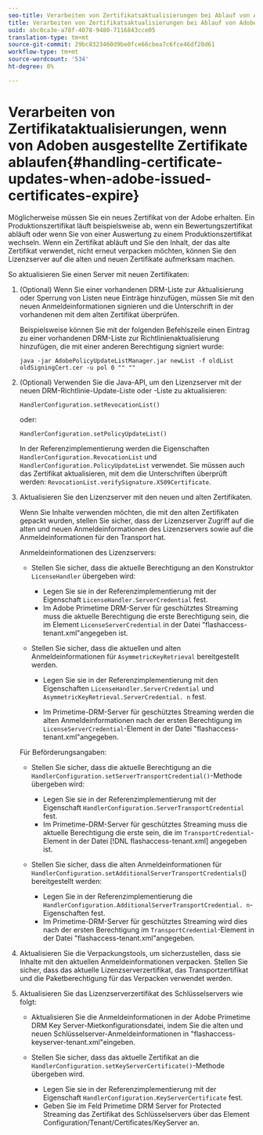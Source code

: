 ```yaml
---
seo-title: Verarbeiten von Zertifikatsaktualisierungen bei Ablauf von Adobe-Zertifikaten
title: Verarbeiten von Zertifikatsaktualisierungen bei Ablauf von Adobe-Zertifikaten
uuid: abc0ca3e-a78f-4078-9480-7116843cce05
translation-type: tm+mt
source-git-commit: 29bc8323460d9be0fce66cbea7c6fce46df20d61
workflow-type: tm+mt
source-wordcount: '534'
ht-degree: 0%

---
```



# Verarbeiten von Zertifikataktualisierungen, wenn von Adoben ausgestellte Zertifikate ablaufen{#handling-certificate-updates-when-adobe-issued-certificates-expire}

Möglicherweise müssen Sie ein neues Zertifikat von der Adobe erhalten. Ein Produktionszertifikat läuft beispielsweise ab, wenn ein Bewertungszertifikat abläuft oder wenn Sie von einer Auswertung zu einem Produktionszertifikat wechseln. Wenn ein Zertifikat abläuft und Sie den Inhalt, der das alte Zertifikat verwendet, nicht erneut verpacken möchten, können Sie den Lizenzserver auf die alten und neuen Zertifikate aufmerksam machen.

So aktualisieren Sie einen Server mit neuen Zertifikaten:

1. (Optional) Wenn Sie einer vorhandenen DRM-Liste zur Aktualisierung oder Sperrung von Listen neue Einträge hinzufügen, müssen Sie mit den neuen Anmeldeinformationen signieren und die Unterschrift in der vorhandenen  mit dem alten Zertifikat überprüfen.

   Beispielsweise können Sie mit der folgenden Befehlszeile einen Eintrag zu einer vorhandenen DRM-Liste zur Richtlinienaktualisierung hinzufügen, die mit einer anderen Berechtigung signiert wurde:

   ```
   java -jar AdobePolicyUpdateListManager.jar newList -f oldList oldSigningCert.cer -u pol 0 "" ""
   ```

1. (Optional) Verwenden Sie die Java-API, um den Lizenzserver mit der neuen DRM-Richtlinie-Update-Liste oder -Liste zu aktualisieren:

   ```
   HandlerConfiguration.setRevocationList() 
   ```

   oder:

   ```
   HandlerConfiguration.setPolicyUpdateList()
   ```

   In der Referenzimplementierung werden die Eigenschaften `HandlerConfiguration.RevocationList` und `HandlerConfiguration.PolicyUpdateList` verwendet. Sie müssen auch das Zertifikat aktualisieren, mit dem die Unterschriften überprüft werden: `RevocationList.verifySignature.X509Certificate`.

1. Aktualisieren Sie den Lizenzserver mit den neuen und alten Zertifikaten.

   Wenn Sie Inhalte verwenden möchten, die mit den alten Zertifikaten gepackt wurden, stellen Sie sicher, dass der Lizenzserver Zugriff auf die alten und neuen Anmeldeinformationen des Lizenzservers sowie auf die Anmeldeinformationen für den Transport hat.

   Anmeldeinformationen des Lizenzservers:

   * Stellen Sie sicher, dass die aktuelle Berechtigung an den Konstruktor `LicenseHandler` übergeben wird:

      * Legen Sie sie in der Referenzimplementierung mit der Eigenschaft `LicenseHandler.ServerCredential` fest.
      * Im Adobe Primetime DRM-Server für geschütztes Streaming muss die aktuelle Berechtigung die erste Berechtigung sein, die im Element `LicenseServerCredential` in der Datei &quot;flashaccess-tenant.xml&quot;angegeben ist.
   * Stellen Sie sicher, dass die aktuellen und alten Anmeldeinformationen für `AsymmetricKeyRetrieval` bereitgestellt werden.

      * Legen Sie sie in der Referenzimplementierung mit den Eigenschaften `LicenseHandler.ServerCredential` und `AsymmetricKeyRetrieval.ServerCredential. n` fest.

      * Im Primetime-DRM-Server für geschütztes Streaming werden die alten Anmeldeinformationen nach der ersten Berechtigung im `LicenseServerCredential`-Element in der Datei &quot;flashaccess-tenant.xml&quot;angegeben.

   Für Beförderungsangaben:

   * Stellen Sie sicher, dass die aktuelle Berechtigung an die `HandlerConfiguration.setServerTransportCredential()`-Methode übergeben wird:

      * Legen Sie sie in der Referenzimplementierung mit der Eigenschaft `HandlerConfiguration.ServerTransportCredential` fest.
      * Im Primetime-DRM-Server für geschütztes Streaming muss die aktuelle Berechtigung die erste sein, die im `TransportCredential`-Element in der Datei [!DNL flashaccess-tenant.xml] angegeben ist.
   * Stellen Sie sicher, dass die alten Anmeldeinformationen für `HandlerConfiguration.setAdditionalServerTransportCredentials`() bereitgestellt werden:

      * Legen Sie in der Referenzimplementierung die `HandlerConfiguration.AdditionalServerTransportCredential. n`-Eigenschaften fest.
      * Im Primetime-DRM-Server für geschütztes Streaming wird dies nach der ersten Berechtigung im `TransportCredential`-Element in der Datei &quot;flashaccess-tenant.xml&quot;angegeben.




1. Aktualisieren Sie die Verpackungstools, um sicherzustellen, dass sie Inhalte mit den aktuellen Anmeldeinformationen verpacken. Stellen Sie sicher, dass das aktuelle Lizenzserverzertifikat, das Transportzertifikat und die Paketberechtigung für das Verpacken verwendet werden.
1. Aktualisieren Sie das Lizenzserverzertifikat des Schlüsselservers wie folgt:

   * Aktualisieren Sie die Anmeldeinformationen in der Adobe Primetime DRM Key Server-Mietkonfigurationsdatei, indem Sie die alten und neuen Schlüsselserver-Anmeldeinformationen in &quot;flashaccess-keyserver-tenant.xml&quot;eingeben.
   * Stellen Sie sicher, dass das aktuelle Zertifikat an die `HandlerConfiguration.setKeyServerCertificate()`-Methode übergeben wird.

      * Legen Sie sie in der Referenzimplementierung mit der Eigenschaft `HandlerConfiguration.KeyServerCertificate` fest.
      * Geben Sie im Feld Primetime DRM Server for Protected Streaming das Zertifikat des Schlüsselservers über das Element Configuration/Tenant/Certificates/KeyServer an.

